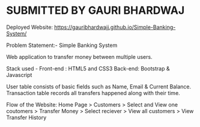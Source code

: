 <!-- The-Sparks-Foundation-Internship -->
<!-- GRIP-JANUARY 2024 -->

# SUBMITTED BY GAURI BHARDWAJ

Deployed Website: https://gauribhardwajj.github.io/Simple-Banking-System/

Problem Statement:- Simple Banking System

Web application to transfer money between multiple users.

Stack used - Front-end : HTML5 and CSS3
Back-end: Bootstrap & Javascript

User table consists of basic fields such as Name, Email & Current Balance.
Transaction table records all transfers happened along with their time.

Flow of the Website: Home Page > Customers > Select and View one coutomers >
Transfer Money > Select reciever > View all customers > View Transfer History
